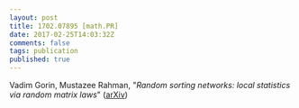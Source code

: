```yaml
---
layout: post
title: 1702.07895 [math.PR]
date: 2017-02-25T14:03:32Z
comments: false
tags: publication
published: true
---
```


Vadim Gorin, Mustazee Rahman, "<i>Random sorting networks: local statistics via random matrix laws</i>" ([arXiv](http://arxiv.org/abs/1702.07895v2))

